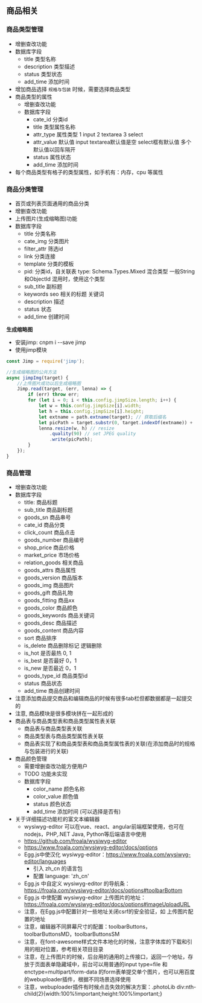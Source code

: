 商品相关
---

### 商品类型管理

- 增删查改功能
- 数据库字段
    * title 类型名称
    * description 类型描述
    * status 类型状态
    * add_time 添加时间
- 增加商品选择 `规格与包装` 时候，需要选择商品类型
- 商品类型的属性
    * 增删查改功能
    * 数据库字段
        * cate_id 分类id
        * title 类型属性名称
        * attr_type 属性类型 1 input 2 textarea 3 select
        * attr_value 默认值 input textarea默认值是空 select框有默认值 多个默认值以回车隔开
        * status 属性状态
        * add_time 添加时间
- 每个商品类型有格子的类型属性，如手机有：内存，cpu 等属性

### 商品分类管理

- 首页或列表页面通用的商品分类
- 增删查改功能
- 上传图片(生成缩略图)功能
- 数据库字段
    * title 分类名称
    * cate_img 分类图片
    * filter_attr 筛选id
    * link 分类连接
    * template 分类的模板
    * pid: 分类id，自关联表 type: Schema.Types.Mixed 混合类型 一般String和ObjectId 混用时，使用这个类型
    * sub_title 副标题
    * keywords seo 相关的标题 关键词
    * description 描述
    * status 状态
    * add_time 创建时间

**生成缩略图**

- 安装jimp: cnpm i --save jimp
- 使用jimp模块

```js
const Jimp = require('jimp');

//生成缩略图的公共方法
async jimpImg(target) {
    //上传图片成功以后生成缩略图
    Jimp.read(target, (err, lenna) => {
        if (err) throw err;
        for (let i = 0; i < this.config.jimpSize.length; i++) {
            let w = this.config.jimpSize[i].width;
            let h = this.config.jimpSize[i].height;
            let extname = path.extname(target); // 获取后缀名
            let picPath = target.substr(0, target.indexOf(extname)) + '_' + w + 'x' + h + extname; // 重新拼接
            lenna.resize(w, h) // resize
                .quality(90) // set JPEG quality
                .write(picPath);
        }
    });
}
```

### 商品管理

- 增删查改功能
- 数据库字段
    * title: 商品标题
    * sub_title 商品副标题
    * goods_sn 商品串号
    * cate_id 商品分类
    * click_count 商品点击
    * goods_number 商品编号
    * shop_price 商品价格
    * market_price 市场价格
    * relation_goods 相关商品
    * goods_attrs 商品属性
    * goods_version 商品版本
    * goods_img 商品图片
    * goods_gift 商品礼物
    * goods_fitting 商品xx
    * goods_color 商品颜色
    * goods_keywords 商品关键词
    * goods_desc 商品描述
    * goods_content 商品内容
    * sort 商品排序
    * is_delete 商品删除标记 逻辑删除
    * is_hot 是否最热 0, 1
    * is_best 是否最好 0，1
    * is_new 是否最近 0，1
    * goods_type_id 商品类型id
    * status 商品状态
    * add_time 商品创建时间
- 注意添加商品提交商品和编辑商品的时候有很多tab栏但都数据都是一起提交的
- 注意, 商品模块是很多模块拼在一起形成的
- 商品表与商品类型表和商品类型属性表关联
    * 商品表与商品类型表关联
    * 商品类型表与商品类型属性表关联
    * 商品表实现了和商品类型表和商品类型属性表的关联(在添加商品时的规格与包装进行的关联)
- 商品颜色管理
    * 需要增删查改功能方便用户
    * TODO 功能未实现
    * 数据库字段
      * color_name 颜色名称
      * color_value 颜色值
      * status 颜色状态
      * add_time 添加时间 (可以选择是否有)
- 关于详细描述功能栏的富文本编辑器
    * wysiwyg-editor 可以在vue、react、angular前端框架使用，也可在nodejs，PHP,.NET Java, Python等后端语言中使用
    * https://github.com/froala/wysiwyg-editor
    * https://www.froala.com/wysiwyg-editor/docs/options
    * Egg.js中使汉化 wysiwyg-editor：https://www.froala.com/wysiwyg-editor/languages
        * 引入 zh_cn 的语言包
        * 配置 language: 'zh_cn'
    * Egg.js 中自定义 wysiwyg-editor 的导航条：https://froala.com/wysiwyg-editor/docs/options#toolbarBottom
    * Egg.js 中使配置 wysiwyg-editor 上传图片的地址：https://froala.com/wysiwyg-editor/docs/options#imageUploadURL
    * 注意，在Egg.js中配置针对一些地址关闭csrf的安全验证，如 上传图片配置的地址
    * 注意，编辑器不同屏幕尺寸的配置：toolbarButtons，toolbarButtonsMD，toolbarButtonsSM
    * 注意，在font-awesome样式文件本地化的时候，注意字体库的下载和引用的相对位置，参考相关项目目录
    * 注意，在上传图片的时候，后台用的通用的上传接口，返回一个地址，存放于页面表单隐藏域中，前台可以用普通的input type=file 和 enctype=multipart/form-data 的form表单提交单个图片，也可以用百度的webuploader插件，根据不同场景选择使用
    * 注意，webuploader插件有时候点击失效的解决方案：.photoLib div:nth-child(2){width:100%!important;height:100%!important;}